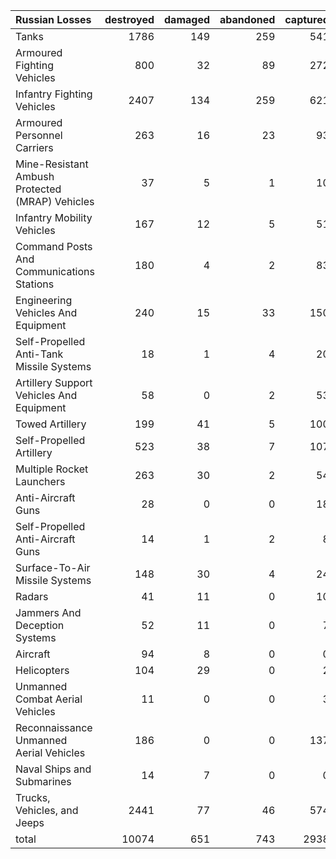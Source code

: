 | Russian Losses                                   |   destroyed |   damaged |   abandoned |   captured |   total |
|:-------------------------------------------------|------------:|----------:|------------:|-----------:|--------:|
| Tanks                                            |        1786 |       149 |         259 |        541 |    2735 |
| Armoured Fighting Vehicles                       |         800 |        32 |          89 |        272 |    1193 |
| Infantry Fighting Vehicles                       |        2407 |       134 |         259 |        621 |    3421 |
| Armoured Personnel Carriers                      |         263 |        16 |          23 |         93 |     395 |
| Mine-Resistant Ambush Protected  (MRAP) Vehicles |          37 |         5 |           1 |         10 |      53 |
| Infantry Mobility Vehicles                       |         167 |        12 |           5 |         51 |     235 |
| Command Posts And Communications Stations        |         180 |         4 |           2 |         83 |     269 |
| Engineering Vehicles And Equipment               |         240 |        15 |          33 |        150 |     438 |
| Self-Propelled Anti-Tank Missile Systems         |          18 |         1 |           4 |         20 |      43 |
| Artillery Support Vehicles And Equipment         |          58 |         0 |           2 |         53 |     113 |
| Towed Artillery                                  |         199 |        41 |           5 |        100 |     345 |
| Self-Propelled Artillery                         |         523 |        38 |           7 |        107 |     675 |
| Multiple Rocket Launchers                        |         263 |        30 |           2 |         54 |     349 |
| Anti-Aircraft Guns                               |          28 |         0 |           0 |         18 |      46 |
| Self-Propelled Anti-Aircraft Guns                |          14 |         1 |           2 |          8 |      25 |
| Surface-To-Air Missile Systems                   |         148 |        30 |           4 |         24 |     206 |
| Radars                                           |          41 |        11 |           0 |         10 |      62 |
| Jammers And Deception Systems                    |          52 |        11 |           0 |          7 |      70 |
| Aircraft                                         |          94 |         8 |           0 |          0 |     102 |
| Helicopters                                      |         104 |        29 |           0 |          2 |     135 |
| Unmanned Combat Aerial Vehicles                  |          11 |         0 |           0 |          3 |      14 |
| Reconnaissance Unmanned Aerial Vehicles          |         186 |         0 |           0 |        137 |     323 |
| Naval Ships and Submarines                       |          14 |         7 |           0 |          0 |      21 |
| Trucks, Vehicles, and Jeeps                      |        2441 |        77 |          46 |        574 |    3138 |
| total                                            |       10074 |       651 |         743 |       2938 |   14406 |